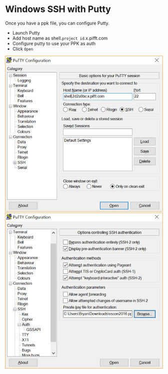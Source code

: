 # Windows SSH with Putty

Once you have a ppk file, you can configure Putty.

* Launch Putty
* Add host name as shell.`project id`.x.pifft.com
* Configure putty to use your PPK as auth
* Click `Open`

![putty-session](putty-session.png)
![putty-auth](putty-auth.png)

